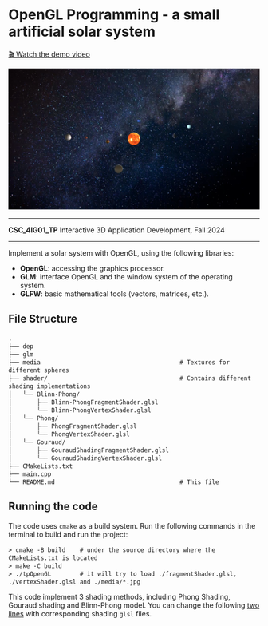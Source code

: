 # OpenGL Programming - a small artificial solar system

[🎬 Watch the demo video](https://github.com/llada60/Artificial-Solar-System/raw/refs/heads/main/media/result.mp4)

![OpenGL Result](media/opengl_result.png)

---

**CSC_4IG01_TP** Interactive 3D Application Development, Fall 2024

---

Implement a solar system with OpenGL, using the following libraries:
- **OpenGL**: accessing the graphics processor.
- **GLM**: interface OpenGL and the window system of the operating system.
- **GLFW**: basic mathematical tools (vectors, matrices, etc.).

## File Structure

```
.
├── dep
├── glm
├── media                                       # Textures for different spheres
├── shader/                                     # Contains different shading implementations
│   └── Blinn-Phong/
│       ├── Blinn-PhongFragmentShader.glsl               
│       └── Blinn-PhongVertexShader.glsl
│   └── Phong/
│       ├── PhongFragmentShader.glsl             
│       └── PhongVertexShader.glsl
│   └── Gouraud/
│       ├── GouraudShadingFragmentShader.glsl
│       └── GouraudShadingVertexShader.glsl
├── CMakeLists.txt
├── main.cpp
└── README.md                                   # This file
```

## Running the code

The code uses `cmake` as a build system. Run the following commands in the terminal to build and run the project:

```
> cmake -B build    # under the source directory where the CMakeLists.txt is located
> make -C build
> ./tpOpenGL        # it will try to load ./fragmentShader.glsl, ./vertexShader.glsl and ./media/*.jpg
```

This code implement 3 shading methods, including Phong Shading, Gouraud shading and Blinn-Phong model. You can change the following [two lines](https://github.com/llada60/Artificial-Solar-System/blob/0c3b34b05653cdca0f1230ef82a5e01a0471d1c8/main.cpp#L500) with corresponding shading `glsl` files.
